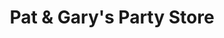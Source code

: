 ---
title: "Pat & Gary's Party Store"
url: /indian-river/pat-and-garys-party-store-south-straits-highway/
shop: weapons
---